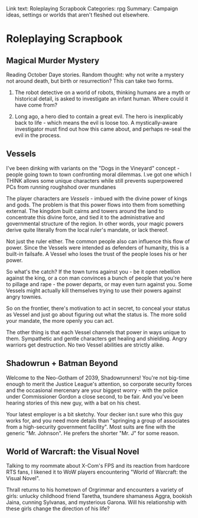 Link text: Roleplaying Scrapbook
Categories: rpg
Summary: Campaign ideas, settings or worlds that aren't fleshed out elsewhere.

# Roleplaying Scrapbook

Magical Murder Mystery
----------------------

Reading October Daye stories. Random thought: why not write a mystery not around death, but birth or resurrection? This can take two forms.

1. The robot detective on a world of robots, thinking humans are a myth or historical detail, is asked to investigate an infant human. Where could it have come from?

2. Long ago, a hero died to contain a great evil. The hero is inexplicably back to life - which means the evil is loose too. A mystically-aware investigator must find out how this came about, and perhaps re-seal the evil in the process.

Vessels
-------

I've been dinking with variants on the "Dogs in the Vineyard" concept - people going town to town confronting moral dilemmas. I.ve got one which I THINK allows some unique characters while still prevents superpowered PCs from running roughshod over mundanes

The player characters are *Vessels* - imbued with the divine power of kings and gods. The problem is that this power flows into them from something external. The kingdom built cairns and towers around the land to concentrate this divine force, and tied it to the administrative and governmental structure of the region. In other words, your magic powers derive quite literally from the local ruler's mandate, or lack thereof.

Not just the ruler either. The common people also can influence this flow of power. Since the Vessels were intended as defenders of humanity, this is a built-in failsafe. A Vessel who loses the trust of the people loses his or her power.

So what's the catch? If the town turns against you - be it open rebellion against the king, or a con man convinces a bunch of people that you're here to pillage and rape - the power departs, or may even turn against you. Some Vessels might actually kill themselves trying to use their powers against angry townies.

So on the frontier, there's motivation to act in secret, to conceal your status as Vessel and just go about figuring out what the status is. The more solid your mandate, the more openly you can act.

The other thing is that each Vessel channels that power in ways unique to them. Sympathetic and gentle characters get healing and shielding. Angry warriors get destruction. No two Vessel abilities are strictly alike.

Shadowrun + Batman Beyond
-------------------------

Welcome to the Neo-Gotham of 2039, Shadowrunners! You're not big-time enough to merit the Justice League's attention, so corporate security forces and the occasional mercenary are your biggest worry - with the police under Commissioner Gordon a close second, to be fair. And you've been hearing stories of this new guy, with a bat on his chest.

Your latest employer is a bit sketchy. Your decker isn.t sure who this guy works for, and you need more details than "springing a group of associates from a high-security government facility". Most suits are fine with the generic "Mr. Johnson". He prefers the shorter "Mr. J" for some reason.

World of Warcraft: the Visual Novel
-----------------------------------

Talking to my roommate about X-Com's FPS and its reaction from hardcore RTS fans, I likened it to WoW players encountering "World of Warcraft: the Visual Novel".

Thrall returns to his hometown of Orgrimmar and encounters a variety of girls: unlucky childhood friend Taretha, tsundere shamaness Aggra, bookish Jaina, cunning Sylvanas, and mysterious Garona. Will his relationship with these girls change the direction of his life?
